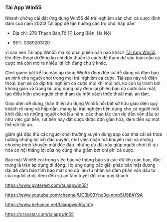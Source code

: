 ### Tải App Win55

Nhanh chóng cài đặt ứng dụng Win55 để trải nghiệm sân chơi cá cược đình đám của năm 2024! Tải app để tận hưởng các trò chơi hấp dẫn!

- Địa chỉ: 278 Thạch Bàn,Tổ 17, Long Biên, Hà Nội

- SĐT: 0389203120

vì sao nên Tải app Win55 mà ko phải phiên bản nào khác?
[Tải App Win55](https://win55b.net/tai-app/) lên điện thoại di động ko chỉ đơn thuần là cách để tham dự vào toàn cầu cá cược mà còn mở ra nhiều lợi ích đáng chú ý khác.

Chơi game bất kể lúc nào
áp dụng Win55 đem đến sự dễ dàng và đảm bảo an ninh cho người chơi trong mọi trải nghiệm cá cược. Tải app này về điện thoại, bạn sẽ có dịp trải nghiệm cá cược mọi khi mọi nơi, ko còn bị tránh bởi không gian và trang bị. ứng dụng này đem lại phiên bản cá cược bảo mật, tạo điều kiện cho người chơi tham dự một cách thức thoải mái, an tâm.

Giao diện dễ dùng, thân thiện
áp dụng Win55 nổi bật sở hữu giao diện quý khách rõ ràng và hấp dẫn, mang lại trải nghiệm tiện dụng cho cả người mới khởi đầu và những người chơi lâu năm. các thao tác can dự đến vốn đầu tư như việc gửi tiền, rút tiền hay đặt cược được đơn giản hóa, đem đến sự một thể ích tối ưu.

giảm giá đặc thù
các người chơi thường xuyên dùng app của nhà cái sẽ thừa hưởng những lợi ích đặc quyền, như việc nhận mã khuyến mãi và những chương trình khuyến mãi độc đáo. những ưu đãi này giúp người chơi tối ưu hóa cơ hội thắng lợi của họ cũng như giảm bớt chi phí cá cược.

Bảo mật
Win55 coi trọng việc bảo vệ thông báo và các dữ liệu các bạn, đặc trưng là trên áp dụng di động. Họ ứng dụng các giải pháp bảo mật đương đại để đảm bảo tính bảo mật cho dữ liệu tư nhân và đàm phán vốn đầu tư của người chơi, đem đến sự an tâm tuyệt đối cho quý khách.

https://www.pinterest.com/taiappwin55/

https://www.youtube.com/channel/UC3b93Yhc3g-ntvbSU98AY9A

https://www.behance.net/taiappwin55/info

https://gravatar.com/taiappwin55
